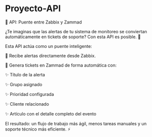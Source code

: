 # Proyecto-API
🚨 API: Puente entre Zabbix y Zammad

¿Te imaginas que las alertas de tu sistema de monitoreo se conviertan automáticamente en tickets de soporte?
Con esta API es posible. 🎉

Esta API actúa como un puente inteligente:

📡 Recibe alertas directamente desde Zabbix.

📝 Genera tickets en Zammad de forma automática con:

✨ Título de la alerta

✨ Grupo asignado

✨ Prioridad configurada

✨ Cliente relacionado

✨ Artículo con el detalle completo del evento

El resultado: un flujo de trabajo más ágil, menos tareas manuales y un soporte técnico más eficiente. ⚡
